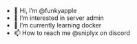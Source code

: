 - 👋 Hi, I’m @funkyapple
- 👀 I’m interested in server admin
- 🌱 I’m currently learning docker
- 📫 How to reach me @sniplyx on discord

<!---
funkyapple/funkyapple is a ✨ special ✨ repository because its `README.md` (this file) appears on your GitHub profile.
You can click the Preview link to take a look at your changes.
--->
